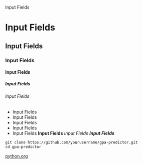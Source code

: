 Input Fields
# Input Fields
## Input Fields
### Input Fields
#### Input Fields
##### Input Fields
###### Input Fields
- Input Fields
- Input Fields
- Input Fields
- Input Fields
- Input Fields
**Input Fields**
*Input Fields*
***Input Fields***
```
git clone https://github.com/yourusername/gpa-predictor.git
cd gpa-predictor
```
[python.org]( https://www.python.org/)
